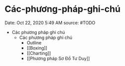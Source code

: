 # Các-phương-pháp-ghi-chú

Date: Oct 22, 2020 5:49 AM
source: #TODO

- Các phương pháp ghi chú
    - Các phương pháp ghi chú
        - Outline
        - [[Boxing]]
        - [[Charting]]
        - [[Phương pháp Sơ Đồ Tư Duy]]